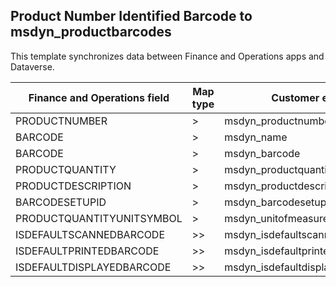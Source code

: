## Product Number Identified Barcode to msdyn_productbarcodes

This template synchronizes data between Finance and Operations apps and Dataverse.

Finance and Operations field | Map type | Customer engagement field | Default value
---|---|---|---
PRODUCTNUMBER | > | msdyn_productnumberid.msdyn_productnumber | 
BARCODE | > | msdyn_name | 
BARCODE | > | msdyn_barcode | 
PRODUCTQUANTITY | > | msdyn_productquantity | 
PRODUCTDESCRIPTION | > | msdyn_productdescription | 
BARCODESETUPID | > | msdyn_barcodesetupid | 
PRODUCTQUANTITYUNITSYMBOL | > | msdyn_unitofmeasureid.msdyn_symbol | 
ISDEFAULTSCANNEDBARCODE | >> | msdyn_isdefaultscannedbarcode | 
ISDEFAULTPRINTEDBARCODE | >> | msdyn_isdefaultprintedbarcode | 
ISDEFAULTDISPLAYEDBARCODE | >> | msdyn_isdefaultdisplayedbarcode | 
